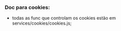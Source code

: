 ### Doc para cookies:
- todas as func que controlam os cookies estão em services/cookies/cookies.js;